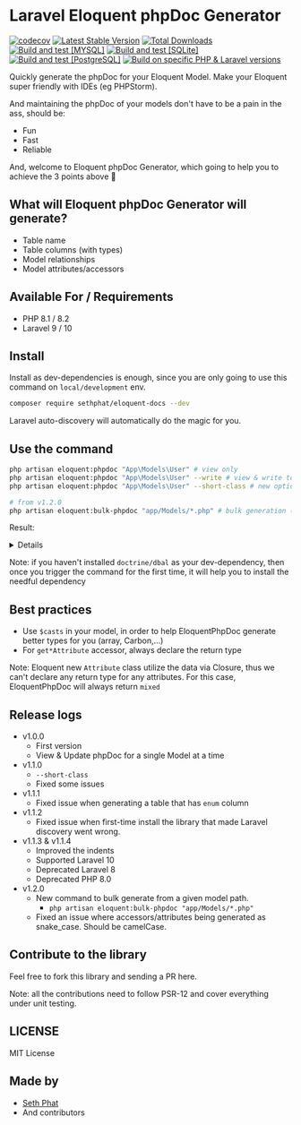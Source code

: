 # Laravel Eloquent phpDoc Generator

[![codecov](https://codecov.io/gh/sethsandaru/eloquent-docs/branch/main/graph/badge.svg?token=7KWW0SKF9P)](https://codecov.io/gh/sethsandaru/eloquent-docs)
[![Latest Stable Version](http://poser.pugx.org/sethphat/eloquent-docs/v)](https://packagist.org/packages/sethphat/eloquent-docs)
[![Total Downloads](http://poser.pugx.org/sethphat/eloquent-docs/downloads)](https://packagist.org/packages/sethphat/eloquent-docs)
[![Build and test [MYSQL]](https://github.com/sethsandaru/eloquent-docs/actions/workflows/build_mysql.yaml/badge.svg?branch=main)](https://github.com/sethsandaru/eloquent-docs/actions/workflows/build_mysql.yaml)
[![Build and test [SQLite]](https://github.com/sethsandaru/eloquent-docs/actions/workflows/build_sqlite.yaml/badge.svg?branch=main)](https://github.com/sethsandaru/eloquent-docs/actions/workflows/build_sqlite.yaml)
[![Build and test [PostgreSQL]](https://github.com/sethsandaru/eloquent-docs/actions/workflows/build_postgresql.yaml/badge.svg?branch=main)](https://github.com/sethsandaru/eloquent-docs/actions/workflows/build_postgresql.yaml)
[![Build on specific PHP & Laravel versions](https://github.com/sethsandaru/eloquent-docs/actions/workflows/build_laravel.yaml/badge.svg)](https://github.com/sethsandaru/eloquent-docs/actions/workflows/build_laravel.yaml)

Quickly generate the phpDoc for your Eloquent Model. Make your Eloquent super friendly with IDEs (eg PHPStorm).

And maintaining the phpDoc of your models don't have to be a pain in the ass, should be:

- Fun
- Fast
- Reliable

And, welcome to Eloquent phpDoc Generator, which going to help you to achieve the 3 points above 🎉

## What will Eloquent phpDoc Generator will generate?
- Table name
- Table columns (with types)
- Model relationships
- Model attributes/accessors

## Available For / Requirements
- PHP 8.1 / 8.2
- Laravel 9 / 10

## Install
Install as dev-dependencies is enough, since you are only going to use this command on `local/development` env.

```bash
composer require sethphat/eloquent-docs --dev
```

Laravel auto-discovery will automatically do the magic for you.

## Use the command

```bash
php artisan eloquent:phpdoc "App\Models\User" # view only
php artisan eloquent:phpdoc "App\Models\User" --write # view & write to file
php artisan eloquent:phpdoc "App\Models\User" --short-class # new option - use short class instead of full namespace path

# from v1.2.0
php artisan eloquent:bulk-phpdoc "app/Models/*.php" # bulk generation (force write mode)
```

Result:

<details>

```bash
====== Start PHPDOC scope of App\Models\User
/**
* Table: users
*
* === Columns ===
* @property int $id
* @property string $name
* @property string $email
* @property \Carbon\Carbon|null|null $email_verified_at
* @property string $password
* @property string|null $remember_token
* @property \Carbon\Carbon|null $created_at
* @property \Carbon\Carbon|null $updated_at
*
* === Relationships ===
* @property-read \App\Models\Emails[]|\Illuminate\Database\Eloquent\Collection|null $emails
* @property-read \App\Models\UserDetails|null $userDetail
*
* === Accessors/Attributes ===
* @property-read string $full_name
* @property-read string $is_admin
* @property-read string $user_type
* @property-read int $total_salary
* @property-read mixed $levels
* @property-read mixed $first_name
* @property-read mixed $last_name
*/
====== End PHPDOC scope of App\Models\User
Wrote phpDoc scope to /<my-path>/app/Models/User.php
Thank you for using EloquentDocs!
```

</details>

Note: if you haven't installed `doctrine/dbal` as your dev-dependency, 
then once you trigger the command for the first time, it will help you to install the needful dependency

## Best practices
- Use `$casts` in your model, in order to help EloquentPhpDoc generate better types for you (array, Carbon,...)
- For `get*Attribute` accessor, always declare the return type

Note: Eloquent new `Attribute` class utilize the data via Closure, thus we can't declare any return type for any attributes.
For this case, EloquentPhpDoc will always return `mixed`

## Release logs
- v1.0.0
  - First version
  - View & Update phpDoc for a single Model at a time
- v1.1.0
  - `--short-class`
  - Fixed some issues
- v1.1.1
  - Fixed issue when generating a table that has `enum` column
- v1.1.2
  - Fixed issue when first-time install the library that made Laravel discovery went wrong.
- v1.1.3 & v1.1.4
  - Improved the indents
  - Supported Laravel 10
  - Deprecated Laravel 8
  - Deprecated PHP 8.0
- v1.2.0
  - New command to bulk generate from a given model path.
    - `php artisan eloquent:bulk-phpdoc "app/Models/*.php"`
  - Fixed an issue where accessors/attributes being generated as snake_case. Should be camelCase.

## Contribute to the library

Feel free to fork this library and sending a PR here.

Note: all the contributions need to follow PSR-12 and cover everything under unit testing.

## LICENSE

MIT License

## Made by

- [Seth Phat](https://github.com/sethsandaru)
- And contributors

